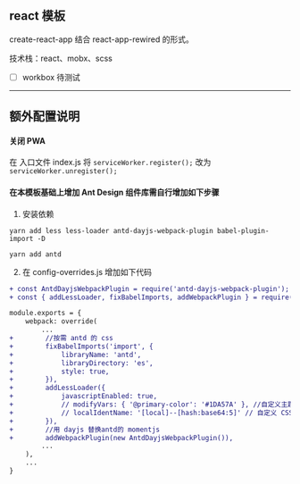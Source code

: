 ## react 模板

create-react-app 结合 react-app-rewired 的形式。

技术栈：react、mobx、scss


- [ ] workbox 待测试

----

## 额外配置说明

#### 关闭 PWA

在 入口文件 index.js 将 `serviceWorker.register();` 改为 `serviceWorker.unregister();`


#### 在本模板基础上增加 Ant Design 组件库需自行增加如下步骤
1. 安装依赖
```
yarn add less less-loader antd-dayjs-webpack-plugin babel-plugin-import -D

yarn add antd
```

2. 在 config-overrides.js 增加如下代码
```diff
+ const AntdDayjsWebpackPlugin = require('antd-dayjs-webpack-plugin');
+ const { addLessLoader, fixBabelImports, addWebpackPlugin } = require('customize-cra');

module.exports = {
    webpack: override(
        ...
+        //按需 antd 的 css
+        fixBabelImports('import', {
+            libraryName: 'antd',
+            libraryDirectory: 'es',
+            style: true,
+        }),
+        addLessLoader({
+            javascriptEnabled: true,
+            // modifyVars: { '@primary-color': '#1DA57A' }, //自定义主题样式
+            // localIdentName: '[local]--[hash:base64:5]' // 自定义 CSS Modules +的 localIdentName
+        }),
+        //用 dayjs 替换antd的 momentjs
+        addWebpackPlugin(new AntdDayjsWebpackPlugin()),
        ...
    ),
    ...
}

```



